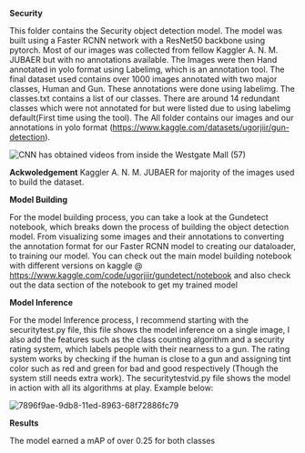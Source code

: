 **Security**

This folder contains the Security object detection model. The model was built using a Faster RCNN network with a ResNet50 backbone using pytorch.
Most of our images was collected from fellow Kaggler A. N. M. JUBAER but with no annotations available.
The Images were then Hand annotated in yolo format using Labelimg, which is an annotation tool.
The final dataset used contains over 1000 images annotated with two major classes, Human and Gun. 
These annotations were done using labelimg. The classes.txt contains a list of our classes. 
There are around 14 redundant classes which were not annotated for but were listed due to using labelimg default(First time using the tool). 
The All folder contains our images and our annotations in yolo format (https://www.kaggle.com/datasets/ugorjiir/gun-detection).

![CNN has obtained videos from inside the Westgate Mall (57)](https://user-images.githubusercontent.com/66518563/215279416-05afa848-4dd2-40a4-9665-65cb0633a065.jpg)


**Ackwoledgement**
Kaggler A. N. M. JUBAER for majority of the images used to build the dataset.

**Model Building**

For the model building process, you can take a look at the Gundetect notebook, which breaks down the process of building the object detection model. 
From visualizing some images and their annotations to converting the annotation format for our Faster RCNN model to creating our dataloader, to training our model.
You can check out the main model building notebook with different versions on kaggle @ https://www.kaggle.com/code/ugorjiir/gundetect/notebook and also check out the data section of the notebook to get my trained model

**Model Inference**

For the model Inference process, I recommend starting with the securitytest.py file, this file shows the model inference on a single image, I also add the features such as 
the class counting algorithm and a security rating system, which labels people with their nearness to a gun. The rating system works by checking if the human is close to a gun and 
assigning tint color such as red and green for bad and good respectively (Though the system still needs extra work). The securitytestvid.py file shows the model in action with all its algorithms at play.
Example below:

![7896f9ae-9db8-11ed-8963-68f72886fc79](https://user-images.githubusercontent.com/66518563/215282231-462303fd-e00d-44e7-9fad-afb2bc7ba2b8.jpg)

**Results**

The model earned a mAP of over 0.25 for both classes
